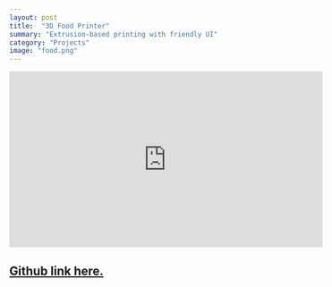 ```yaml
---
layout: post
title:  "3D Food Printer"
summary: "Extrusion-based printing with friendly UI"
category: "Projects"
image: "food.png"
---
```


<iframe width="560" height="315" src="https://www.youtube.com/embed/EmG8NcUC-p8" title="YouTube video player" frameborder="0" allow="accelerometer; autoplay; clipboard-write; encrypted-media; gyroscope; picture-in-picture" allowfullscreen></iframe>

## [Github link here.](https://github.com/JZ-wenxuan/3d-food-builder)
